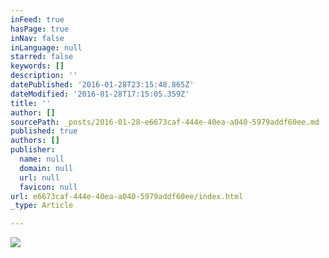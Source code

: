```yaml
---
inFeed: true
hasPage: true
inNav: false
inLanguage: null
starred: false
keywords: []
description: ''
datePublished: '2016-01-28T23:15:48.865Z'
dateModified: '2016-01-28T17:15:05.359Z'
title: ''
author: []
sourcePath: _posts/2016-01-28-e6673caf-444e-40ea-a040-5979addf60ee.md
published: true
authors: []
publisher:
  name: null
  domain: null
  url: null
  favicon: null
url: e6673caf-444e-40ea-a040-5979addf60ee/index.html
_type: Article

---
```

![](https://s3-us-west-2.amazonaws.com/the-grid-img/p/cecb37e8c62e4d23d17807ff0174e32d033d5785.jpg)
